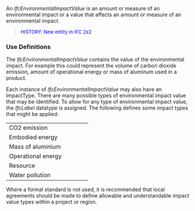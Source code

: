 ﻿An _IfcEnvironmentalImpactValue_ is an amount or measure of an environmental impact or a value that affects an amount or measure of an environmental impact.

> <font color="#0000FF" size="-1">HISTORY: New entity in IFC
		2x2</font>

### Use Definitions
The _IfcEnvironmentalImpactValue_ contains the value of the environmental impact. For example this could represent the volume of carbon dioxide emission, amount of operational energy or mass of aluminum used in a product.

Each instance of _IfcEnvironmentalImpactValue_ may also have an ImpactType. There are many possible types of environmental impact value that may be identified. To allow for any type of environmental impact value, the _IfcLabel_ datatype is assigned. The following defines some impact types that might be applied:

<table cellpadding="2" cellspacing="2"> 
		<tr> 
		  <td width="209">CO2 emission</td> 
		</tr> 
		<tr> 
		  <td width="209">Embodied energy</td> 
		</tr> 
		<tr> 
		  <td width="209">Mass of aluminium</td> 
		</tr> 
		<tr> 
		  <td width="209">Operational energy</td> 
		</tr> 
		<tr> 
		  <td width="209">Resource</td> 
		</tr> 
		<tr> 
		  <td width="209">Water pollution</td> 
		</tr> 
	 </table>

Where a formal standard is not used, it is recommended that local agreements should be made to define allowable and understandable impact value types within a project or region.